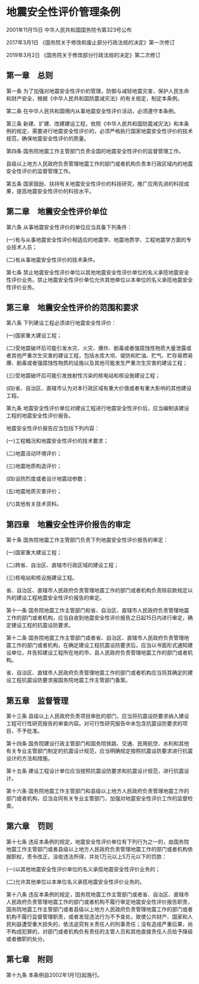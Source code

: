 # 地震安全性评价管理条例

2001年11月15日 中华人民共和国国务院令第323号公布

2017年3月1日 《国务院关于修改和废止部分行政法规的决定》第一次修订

2019年3月2日 《国务院关于修改部分行政法规的决定》第二次修订

<!-- INFO END -->

## 第一章　总则

第一条 为了加强对地震安全性评价的管理，防御与减轻地震灾害，保护人民生命和财产安全，根据《中华人民共和国防震减灾法》的有关规定，制定本条例。

第二条 在中华人民共和国境内从事地震安全性评价活动，必须遵守本条例。

第三条 新建、扩建、改建建设工程，依照《中华人民共和国防震减灾法》和本条例的规定，需要进行地震安全性评价的，必须严格执行国家地震安全性评价的技术规范，确保地震安全性评价的质量。

第四条 国务院地震工作主管部门负责全国的地震安全性评价的监督管理工作。

县级以上地方人民政府负责管理地震工作的部门或者机构负责本行政区域内的地震安全性评价的监督管理工作。

第五条 国家鼓励、扶持有关地震安全性评价的科技研究，推广应用先进的科技成果，提高地震安全性评价的科技水平。

## 第二章　地震安全性评价单位

第六条 从事地震安全性评价的单位应当具备下列条件：

(一)有与从事地震安全性评价相适应的地震学、地震地质学、工程地震学方面的专业技术人员；

(二)有从事地震安全性评价的技术条件。

第七条 禁止地震安全性评价单位以其他地震安全性评价单位的名义承揽地震安全性评价业务。禁止地震安全性评价单位允许其他单位以本单位的名义承揽地震安全性评价业务。

## 第三章　地震安全性评价的范围和要求

第八条 下列建设工程必须进行地震安全性评价：

(一)国家重大建设工程；

(二)受地震破坏后可能引发水灾、火灾、爆炸、剧毒或者强腐蚀性物质大量泄露或者其他严重次生灾害的建设工程，包括水库大坝、堤防和贮油、贮气、贮存易燃易爆、剧毒或者强腐蚀性物质的设施以及其他可能发生严重次生灾害的建设工程；

(三)受地震破坏后可能引发放射性污染的核电站和核设施建设工程；

(四)省、自治区、直辖市认为对本行政区域有重大价值或者有重大影响的其他建设工程。

第九条 地震安全性评价单位对建设工程进行地震安全性评价后，应当编制该建设工程的地震安全性评价报告。

地震安全性评价报告应当包括下列内容：

(一)工程概况和地震安全性评价的技术要求；

(二)地震活动环境评价；

(三)地震地质构造评价；

(四)设防烈度或者设计地震动参数；

(五)地震地质灾害评价；

(六)其他有关技术资料。

## 第四章　地震安全性评价报告的审定

第十条 国务院地震工作主管部门负责下列地震安全性评价报告的审定：

(一)国家重大建设工程；

(二)跨省、自治区、直辖市行政区域的建设工程；

(三)核电站和核设施建设工程。

省、自治区、直辖市人民政府负责管理地震工作的部门或者机构负责除前款规定以外的建设工程地震安全性评价报告的审定。

第十一条 国务院地震工作主管部门和省、自治区、直辖市人民政府负责管理地震工作的部门或者机构，应当自收到地震安全性评价报告之日起15日内进行审定，确定建设工程的抗震设防要求。

第十二条 国务院地震工作主管部门或者省、自治区、直辖市人民政府负责管理地震工作的部门或者机构，在确定建设工程抗震设防要求后，应当以书面形式通知建设单位，并告知建设工程所在地的市、县人民政府负责管理地震工作的部门或者机构。

省、自治区、直辖市人民政府负责管理地震工作的部门或者机构应当将其确定的建设工程抗震设防要求报国务院地震工作主管部门备案。

## 第五章　监督管理

第十三条 县级以上人民政府负责项目审批的部门，应当将抗震设防要求纳入建设工程可行性研究报告的审查内容。对可行性研究报告中未包含抗震设防要求的项目，不予批准。

第十四条 国务院建设行政主管部门和国务院铁路、交通、民用航空、水利和其他有关专业主管部门制定的抗震设计规范，应当明确规定按照抗震设防要求进行抗震设计的方法和措施。

第十五条 建设工程设计单位应当按照抗震设防要求和抗震设计规范，进行抗震设计。

第十六条 国务院地震工作主管部门和县级以上地方人民政府负责管理地震工作的部门或者机构，应当会同有关专业主管部门，加强对地震安全性评价工作的监督检查。

## 第六章　罚则

第十七条 违反本条例的规定，地震安全性评价单位有下列行为之一的，由国务院地震工作主管部门或者县级以上地方人民政府负责管理地震工作的部门或者机构依据职权，责令改正，没收违法所得，并处1万元以上5万元以下的罚款：

(一)以其他地震安全性评价单位的名义承揽地震安全性评价业务的；

(二)允许其他单位以本单位名义承揽地震安全性评价业务的。

第十八条 违反本条例的规定，国务院地震工作主管部门或者省、自治区、直辖市人民政府负责管理地震工作的部门或者机构不履行审定地震安全性评价报告职责，国务院地震工作主管部门或者县级以上地方人民政府负责管理地震工作的部门或者机构不履行监督管理职责，或者发现违法行为不予查处，致使公共财产、国家和人民利益遭受重大损失的，依法追究有关责任人的刑事责任；没有造成严重后果，尚不构成犯罪的，对部门或者机构负有责任的主管人员和其他直接责任人员给予降级或者撤职的处分。

## 第七章　附则

第十九条 本条例自2002年1月1日起施行。

